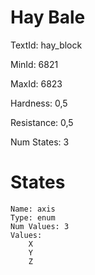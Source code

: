 # Hay Bale

TextId: hay_block

MinId: 6821

MaxId: 6823

Hardness: 0,5

Resistance: 0,5


Num States: 3

# States
```
Name: axis
Type: enum
Num Values: 3
Values:
    X
    Y
    Z
```